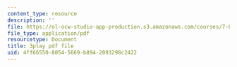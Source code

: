 ```yaml
---
content_type: resource
description: ''
file: https://ol-ocw-studio-app-production.s3.amazonaws.com/courses/7-01sc-fundamentals-of-biology-fall-2011/4ff6655080545669b8942093298c2422_CdAgzk5tQhs.pdf
file_type: application/pdf
resourcetype: Document
title: 3play pdf file
uid: 4ff66550-8054-5669-b894-2093298c2422
---
```

